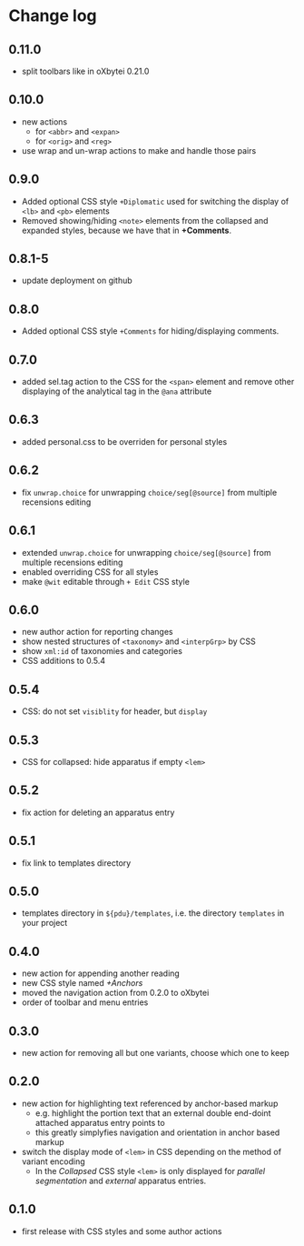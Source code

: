 # Change log #

## 0.11.0

- split toolbars like in oXbytei 0.21.0

## 0.10.0

- new actions
  - for `<abbr>` and `<expan>`
  - for `<orig>` and `<reg>`
- use wrap and un-wrap actions to make and handle those pairs

## 0.9.0

- Added optional CSS style `+Diplomatic` used for switching the
  display of `<lb>` and `<pb>` elements
- Removed showing/hiding `<note>` elements from the collapsed and
  expanded styles, because we have that in **+Comments**.

## 0.8.1-5

- update deployment on github

## 0.8.0

- Added optional CSS style `+Comments` for hiding/displaying comments.

## 0.7.0

- added sel.tag action to the CSS for the `<span>` element and remove
  other displaying of the analytical tag in the `@ana` attribute

## 0.6.3 ##

- added personal.css to be overriden for personal styles

## 0.6.2 ##

- fix `unwrap.choice` for unwrapping `choice/seg[@source]` from
  multiple recensions editing

## 0.6.1 ##

- extended `unwrap.choice` for unwrapping `choice/seg[@source]` from
  multiple recensions editing
- enabled overriding CSS for all styles
- make `@wit` editable through `+ Edit` CSS style

## 0.6.0 ##

- new author action for reporting changes
- show nested structures of `<taxonomy>` and `<interpGrp>` by CSS
- show `xml:id` of taxonomies and categories
- CSS additions to 0.5.4

## 0.5.4 ##

- CSS: do not set `visiblity` for header, but `display`

## 0.5.3 ##

- CSS for collapsed: hide apparatus if empty `<lem>`

## 0.5.2 ##

- fix action for deleting an apparatus entry

## 0.5.1 ##

- fix link to templates directory

## 0.5.0 ##

- templates directory in `${pdu}/templates`, i.e. the directory
  `templates` in your project

## 0.4.0 ##

- new action for appending another reading
- new CSS style named *+Anchors*
- moved the navigation action from 0.2.0 to oXbytei
- order of toolbar and menu entries

## 0.3.0 ##

- new action for removing all but one variants, choose which one to keep

## 0.2.0 ##

- new action for highlighting text referenced by anchor-based markup
  - e.g. highlight the portion text that an external double end-doint
    attached apparatus entry points to
  - this greatly simplyfies navigation and orientation in anchor based markup
- switch the display mode of `<lem>` in CSS depending on the method
  of variant encoding
  - In the *Collapsed* CSS style `<lem>` is only displayed for
    *parallel segmentation* and *external* apparatus entries.

## 0.1.0 ##

- first release with CSS styles and some author actions
